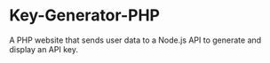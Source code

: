 # Key-Generator-PHP
A PHP website that sends user data to a Node.js API to generate and display an API key.
